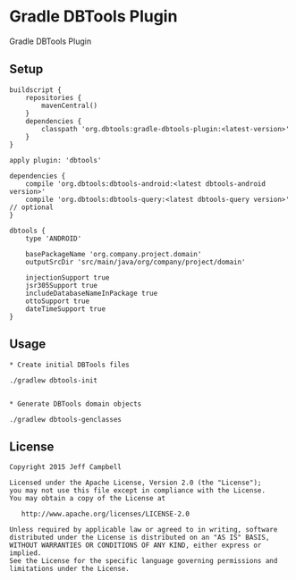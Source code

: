 Gradle DBTools Plugin
=====================

Gradle DBTools Plugin


Setup
-----

    buildscript {
        repositories {
            mavenCentral()
        }
        dependencies {
            classpath 'org.dbtools:gradle-dbtools-plugin:<latest-version>'
        }
    }

    apply plugin: 'dbtools'

    dependencies {
        compile 'org.dbtools:dbtools-android:<latest dbtools-android version>'
        compile 'org.dbtools:dbtools-query:<latest dbtools-query version>' // optional
    }

    dbtools {
        type 'ANDROID'

        basePackageName 'org.company.project.domain'
        outputSrcDir 'src/main/java/org/company/project/domain'

        injectionSupport true
        jsr305Support true
        includeDatabaseNameInPackage true
        ottoSupport true
        dateTimeSupport true
    }

Usage
-----

    * Create initial DBTools files

    ./gradlew dbtools-init


    * Generate DBTools domain objects

    ./gradlew dbtools-genclasses


License
-------

    Copyright 2015 Jeff Campbell

    Licensed under the Apache License, Version 2.0 (the "License");
    you may not use this file except in compliance with the License.
    You may obtain a copy of the License at

       http://www.apache.org/licenses/LICENSE-2.0

    Unless required by applicable law or agreed to in writing, software
    distributed under the License is distributed on an "AS IS" BASIS,
    WITHOUT WARRANTIES OR CONDITIONS OF ANY KIND, either express or implied.
    See the License for the specific language governing permissions and
    limitations under the License.
